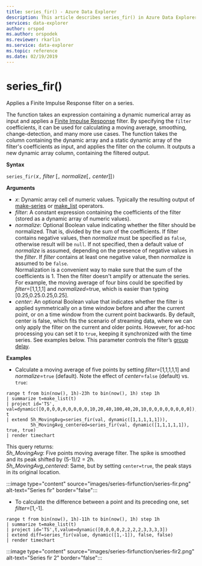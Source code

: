 ```yaml
---
title: series_fir() - Azure Data Explorer
description: This article describes series_fir() in Azure Data Explorer.
services: data-explorer
author: orspod
ms.author: orspodek
ms.reviewer: rkarlin
ms.service: data-explorer
ms.topic: reference
ms.date: 02/19/2019
---
```

# series_fir()

Applies a Finite Impulse Response filter on a series.  

The function takes an expression containing a dynamic numerical array as input and applies a [Finite Impulse Response](https://en.wikipedia.org/wiki/Finite_impulse_response) filter. By specifying the `filter` coefficients, it can be used for calculating a moving average, smoothing, change-detection, and many more use cases. The function takes the column containing the dynamic array and a static dynamic array of the filter's coefficients as input, and applies the filter on the column. It outputs a new dynamic array column, containing the filtered output.  

**Syntax**

`series_fir(`*x*`,` *filter* [`,` *normalize*[`,` *center*]]`)`

**Arguments**

* *x*: Dynamic array cell of numeric values. Typically the resulting output of [make-series](make-seriesoperator.md) or [make_list](makelist-aggfunction.md) operators.
* *filter*: A constant expression containing the coefficients of the filter (stored as a dynamic array of numeric values).
* *normalize*: Optional Boolean value indicating whether the filter should be normalized. That is, divided by the sum of the coefficients. If filter contains negative values, then *normalize* must be specified as `false`, otherwise result will be `null`. If not specified, then a default value of *normalize* is assumed, depending on the presence of negative values in the *filter*. If *filter* contains at least one negative value, then *normalize* is assumed to be `false`.  
Normalization is a convenient way to make sure that the sum of the coefficients is 1. Then the filter doesn't amplify or attenuate the series. For example, the moving average of four bins could be specified by *filter*=[1,1,1,1] and *normalized*=true, which is easier than typing [0.25,0.25.0.25,0.25].
* *center*: An optional Boolean value that indicates whether the filter is applied symmetrically on a time window before and after the current point, or on a time window from the current point backwards. By default, center is false, which fits the scenario of streaming data, where we can only apply the filter on the current and older points. However, for ad-hoc processing you can set it to `true`, keeping it synchronized with the time series. See examples below. This parameter controls the filter’s [group delay](https://en.wikipedia.org/wiki/Group_delay_and_phase_delay).

**Examples**

* Calculate a moving average of five points by setting *filter*=[1,1,1,1,1] and *normalize*=`true` (default). Note the effect of *center*=`false` (default) vs. `true`:

<!-- csl: https://help.kusto.windows.net:443/Samples -->
```kusto
range t from bin(now(), 1h)-23h to bin(now(), 1h) step 1h
| summarize t=make_list(t)
| project id='TS', val=dynamic([0,0,0,0,0,0,0,0,0,10,20,40,100,40,20,10,0,0,0,0,0,0,0,0]), t
| extend 5h_MovingAvg=series_fir(val, dynamic([1,1,1,1,1])),
         5h_MovingAvg_centered=series_fir(val, dynamic([1,1,1,1,1]), true, true)
| render timechart
```

This query returns:  
*5h_MovingAvg*: Five points moving average filter. The spike is smoothed and its peak shifted by (5-1)/2 = 2h.  
*5h_MovingAvg_centered*: Same, but by setting `center=true`, the peak stays in its original location.

:::image type="content" source="images/series-firfunction/series-fir.png" alt-text="Series fir" border="false":::

* To calculate the difference between a point and its preceding one, set *filter*=[1,-1].

<!-- csl: https://help.kusto.windows.net:443/Samples -->
```kusto
range t from bin(now(), 1h)-11h to bin(now(), 1h) step 1h
| summarize t=make_list(t)
| project id='TS',t,value=dynamic([0,0,0,0,2,2,2,2,3,3,3,3])
| extend diff=series_fir(value, dynamic([1,-1]), false, false)
| render timechart
```

:::image type="content" source="images/series-firfunction/series-fir2.png" alt-text="Series fir 2" border="false":::
